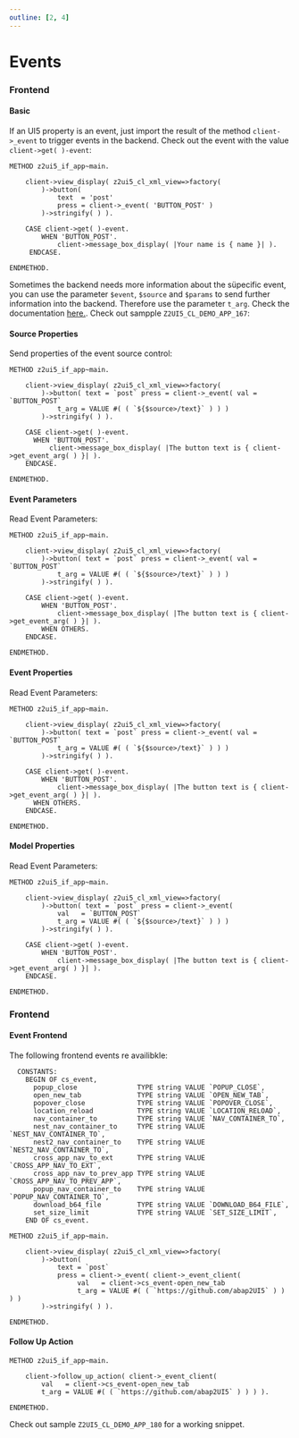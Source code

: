 ```yaml
---
outline: [2, 4]
---
```

# Events

### Frontend

#### Basic

If an UI5 property is an event, just import the result of the method `client->_event` to trigger events in the backend. Check out the event with the value `client->get( )-event`:

```abap
METHOD z2ui5_if_app~main.
 
    client->view_display( z2ui5_cl_xml_view=>factory(
        )->button(
            text  = 'post'
            press = client->_event( 'BUTTON_POST' )
        )->stringify( ) ).

    CASE client->get( )-event.
        WHEN 'BUTTON_POST'.
            client->message_box_display( |Your name is { name }| ).
     ENDCASE.
 
ENDMETHOD.
```

Sometimes the backend needs more information about the süpecific event, you can use the parameter `$event`, `$source` and `$params` to send further information into the backend. Therefore use the parameter `t_arg`. Check the documentation [here.](https://openui5.hana.ondemand.com/#/topic/b0fb4de7364f4bcbb053a99aa645affe). Check out sampple `Z2UI5_CL_DEMO_APP_167`:

#### Source Properties
Send properties of the event source control:
```abap
METHOD z2ui5_if_app~main.
 
    client->view_display( z2ui5_cl_xml_view=>factory(
        )->button( text = `post` press = client->_event( val = `BUTTON_POST` 
            t_arg = VALUE #( ( `${$source>/text}` ) ) ) 
        )->stringify( ) ).
 
    CASE client->get( )-event.
      WHEN 'BUTTON_POST'.
          client->message_box_display( |The button text is { client->get_event_arg( ) }| ).
    ENDCASE.
 
ENDMETHOD.
```

#### Event Parameters
Read Event Parameters:
```abap
METHOD z2ui5_if_app~main.
 
    client->view_display( z2ui5_cl_xml_view=>factory(
        )->button( text = `post` press = client->_event( val = `BUTTON_POST` 
            t_arg = VALUE #( ( `${$source>/text}` ) ) ) 
        )->stringify( ) ).
 
    CASE client->get( )-event.
        WHEN 'BUTTON_POST'.
            client->message_box_display( |The button text is { client->get_event_arg( ) }| ).
        WHEN OTHERS.
    ENDCASE.
 
ENDMETHOD.
```

#### Event Properties
Read Event Parameters:
```abap
METHOD z2ui5_if_app~main.
 
    client->view_display( z2ui5_cl_xml_view=>factory(
        )->button( text = `post` press = client->_event( val = `BUTTON_POST` 
            t_arg = VALUE #( ( `${$source>/text}` ) ) ) 
        )->stringify( ) ).
 
    CASE client->get( )-event.
        WHEN 'BUTTON_POST'.
            client->message_box_display( |The button text is { client->get_event_arg( ) }| ).
      WHEN OTHERS.
    ENDCASE.
 
ENDMETHOD.
```

#### Model Properties
Read Event Parameters:
```abap
METHOD z2ui5_if_app~main.
 
    client->view_display( z2ui5_cl_xml_view=>factory(
        )->button( text = `post` press = client->_event( 
            val   = `BUTTON_POST` 
            t_arg = VALUE #( ( `${$source>/text}` ) ) ) 
        )->stringify( ) ).
 
    CASE client->get( )-event.
        WHEN 'BUTTON_POST'.
            client->message_box_display( |The button text is { client->get_event_arg( ) }| ).
    ENDCASE.
 
ENDMETHOD.
```

### Frontend

#### Event Frontend

The following frontend events re availibkle:
```abap
  CONSTANTS:
    BEGIN OF cs_event,
      popup_close               TYPE string VALUE `POPUP_CLOSE`,
      open_new_tab              TYPE string VALUE `OPEN_NEW_TAB`,
      popover_close             TYPE string VALUE `POPOVER_CLOSE`,
      location_reload           TYPE string VALUE `LOCATION_RELOAD`,
      nav_container_to          TYPE string VALUE `NAV_CONTAINER_TO`,
      nest_nav_container_to     TYPE string VALUE `NEST_NAV_CONTAINER_TO`,
      nest2_nav_container_to    TYPE string VALUE `NEST2_NAV_CONTAINER_TO`,
      cross_app_nav_to_ext      TYPE string VALUE `CROSS_APP_NAV_TO_EXT`,
      cross_app_nav_to_prev_app TYPE string VALUE `CROSS_APP_NAV_TO_PREV_APP`,
      popup_nav_container_to    TYPE string VALUE `POPUP_NAV_CONTAINER_TO`,
      download_b64_file         TYPE string VALUE `DOWNLOAD_B64_FILE`,
      set_size_limit            TYPE string VALUE `SET_SIZE_LIMIT`,
    END OF cs_event.
```

```abap
METHOD z2ui5_if_app~main.
 
    client->view_display( z2ui5_cl_xml_view=>factory(
        )->button(
            text = `post`
            press = client->_event( client->_event_client( 
                 val   = client->cs_event-open_new_tab 
                 t_arg = VALUE #( ( `https://github.com/abap2UI5` ) ) ) ) 
        )->stringify( ) ).
 
ENDMETHOD.
```

#### Follow Up Action
```abap
METHOD z2ui5_if_app~main.

    client->follow_up_action( client->_event_client( 
        val   = client->cs_event-open_new_tab 
        t_arg = VALUE #( ( `https://github.com/abap2UI5` ) ) ) ).

ENDMETHOD.
```
Check out sample `Z2UI5_CL_DEMO_APP_180` for a working snippet.

